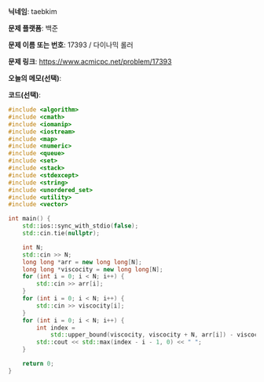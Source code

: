 **닉네임**: taebkim

**문제 플랫폼**: 백준

**문제 이름 또는 번호**: 17393 / 다이나믹 롤러

**문제 링크**: https://www.acmicpc.net/problem/17393

**오늘의 메모(선택)**: 

**코드(선택)**:

```c++
#include <algorithm>
#include <cmath>
#include <iomanip>
#include <iostream>
#include <map>
#include <numeric>
#include <queue>
#include <set>
#include <stack>
#include <stdexcept>
#include <string>
#include <unordered_set>
#include <utility>
#include <vector>

int main() {
    std::ios::sync_with_stdio(false);
    std::cin.tie(nullptr);

    int N;
    std::cin >> N;
    long long *arr = new long long[N];
    long long *viscocity = new long long[N];
    for (int i = 0; i < N; i++) {
        std::cin >> arr[i];
    }
    for (int i = 0; i < N; i++) {
        std::cin >> viscocity[i];
    }
    for (int i = 0; i < N; i++) {
        int index =
            std::upper_bound(viscocity, viscocity + N, arr[i]) - viscocity;
        std::cout << std::max(index - i - 1, 0) << " ";
    }

    return 0;
}
```